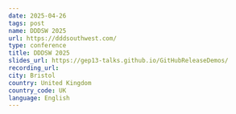 ```yaml
---
date: 2025-04-26
tags: post
name: DDDSW 2025
url: https://dddsouthwest.com/
type: conference
title: DDDSW 2025
slides_url: https://gep13-talks.github.io/GitHubReleaseDemos/
recording_url:
city: Bristol
country: United Kingdom
country_code: UK
language: English
---
```

